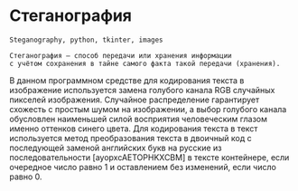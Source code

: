 # Стеганография
    Steganography, python, tkinter, images

    Стеганография — способ передачи или хранения информации 
    с учётом сохранения в тайне самого факта такой передачи (хранения). 
В данном программном средстве для кодирования текста в изображение используется замена голубого канала RGB случайных пикселей изображения. Случайное распределение гарантирует схожесть с простым шумом на изображении, а выбор голубого канала обусловлен наименьшей силой восприятия человеческим глазом именно оттенков синего цвета. Для кодирования текста в текст используется метод преобразования текста в двоичный код с последующей заменой английских букв на русские из последовательности [ayopxcAETOPHKXCBM] в тексте контейнере, если   очередное число равно 1 и оставлением без изменений, если число равно 0.
